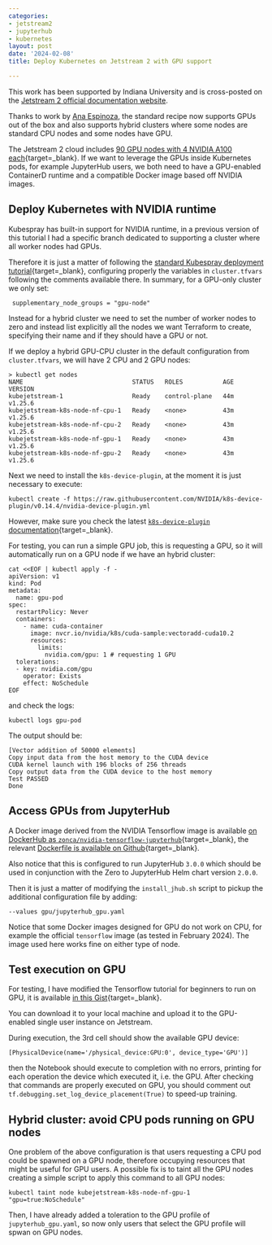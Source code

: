 ```yaml
---
categories:
- jetstream2
- jupyterhub
- kubernetes
layout: post
date: '2024-02-08'
title: Deploy Kubernetes on Jetstream 2 with GPU support

---
```


This work has been supported by Indiana University and is cross-posted on the <a href="https://docs.jetstream-cloud.org/general/k8sgpu" rel="canonical">Jetstream 2 official documentation website</a>.

Thanks to work by [Ana Espinoza](https://github.com/ana-v-espinoza), the standard recipe now supports GPUs out of the box and also supports hybrid clusters where some nodes are standard CPU nodes and some nodes have GPU.

The Jetstream 2 cloud includes [90 GPU nodes with 4 NVIDIA A100 each](https://docs.jetstream-cloud.org/overview/config/){target=\_blank}.
If we want to leverage the GPUs inside Kubernetes pods, for example JupyterHub users, we both need to have a GPU-enabled ContainerD runtime and a compatible Docker image based off NVIDIA images.

## Deploy Kubernetes with NVIDIA runtime

Kubespray has built-in support for NVIDIA runtime, in a previous version of this tutorial I had a specific branch dedicated to supporting a cluster where all worker nodes had GPUs.

Therefore it is just a matter of following the [standard Kubespray deployment tutorial](https://www.zonca.dev/posts/2023-07-19-jetstream2_kubernetes_kubespray){target=\_blank}, configuring properly the variables in `cluster.tfvars` following the comments available there.
In summary, for a GPU-only cluster we only set:

     supplementary_node_groups = "gpu-node"

Instead for a hybrid cluster we need to set the number of worker nodes to zero and instead list explicitly all the nodes we want Terraform to create, specifying their name and if they should have a GPU or not.

If we deploy a hybrid GPU-CPU cluster in the default configuration from `cluster.tfvars`, we will have 2 CPU and 2 GPU nodes:

```
> kubectl get nodes
NAME                              STATUS   ROLES           AGE   VERSION
kubejetstream-1                   Ready    control-plane   44m   v1.25.6
kubejetstream-k8s-node-nf-cpu-1   Ready    <none>          43m   v1.25.6
kubejetstream-k8s-node-nf-cpu-2   Ready    <none>          43m   v1.25.6
kubejetstream-k8s-node-nf-gpu-1   Ready    <none>          43m   v1.25.6
kubejetstream-k8s-node-nf-gpu-2   Ready    <none>          43m   v1.25.6
```

Next we need to install the `k8s-device-plugin`, at the moment it is just necessary to execute:

    kubectl create -f https://raw.githubusercontent.com/NVIDIA/k8s-device-plugin/v0.14.4/nvidia-device-plugin.yml

However, make sure you check the latest [`k8s-device-plugin` documentation](https://github.com/NVIDIA/k8s-device-plugin){target=\_blank}.

For testing, you can run a simple GPU job, this is requesting a GPU, so it will automatically run on a GPU node if we have an hybrid cluster:

```
cat <<EOF | kubectl apply -f -
apiVersion: v1
kind: Pod
metadata:
  name: gpu-pod
spec:
  restartPolicy: Never
  containers:
    - name: cuda-container
      image: nvcr.io/nvidia/k8s/cuda-sample:vectoradd-cuda10.2
      resources:
        limits:
          nvidia.com/gpu: 1 # requesting 1 GPU
  tolerations:
  - key: nvidia.com/gpu
    operator: Exists
    effect: NoSchedule
EOF
```

and check the logs:

    kubectl logs gpu-pod

The output should be:

```
[Vector addition of 50000 elements]
Copy input data from the host memory to the CUDA device
CUDA kernel launch with 196 blocks of 256 threads
Copy output data from the CUDA device to the host memory
Test PASSED
Done
```

## Access GPUs from JupyterHub

A Docker image derived from the NVIDIA Tensorflow image is available [on DockerHub as `zonca/nvidia-tensorflow-jupyterhub`](https://hub.docker.com/r/zonca/nvidia-tensorflow-jupyterhub){target=\_blank}, the relevant [Dockerfile is available on Github](https://github.com/zonca/jupyterhub-deploy-kubernetes-jetstream/blob/master/gpu/nvidia-tensorflow-jupyterhub/Dockerfile){target=\_blank}.

Also notice that this is configured to run JupyterHub `3.0.0` which should be used in conjunction with the Zero to JupyterHub Helm chart version `2.0.0`.

Then it is just a matter of modifying the `install_jhub.sh` script to pickup the additional configuration file by adding:

    --values gpu/jupyterhub_gpu.yaml

Notice that some Docker images designed for GPU do not work on CPU, for example the official `tensorflow` image (as tested in February 2024). The image used here works fine on either type of node.

## Test execution on GPU

For testing, I have modified the Tensorflow tutorial for beginners to run on GPU, it is available [in this Gist](https://gist.github.com/zonca/3da7896544da9881fe9081a441964a26){target=\_blank}.

You can download it to your local machine and upload it to the GPU-enabled single user instance on Jetstream.

During execution, the 3rd cell should show the available GPU device:

    [PhysicalDevice(name='/physical_device:GPU:0', device_type='GPU')]

then the Notebook should execute to completion with no errors, printing for each operation the device which executed it, i.e. the GPU. After checking that commands are properly executed on GPU, you should comment out `tf.debugging.set_log_device_placement(True)` to speed-up training.

## Hybrid cluster: avoid CPU pods running on GPU nodes

One problem of the above configuration is that users requesting a CPU pod could be spawned on a GPU node, therefore occupying resources that might be useful for GPU users.
A possible fix is to taint all the GPU nodes creating a simple script to apply this command to all GPU nodes:

    kubectl taint node kubejetstream-k8s-node-nf-gpu-1 "gpu=true:NoSchedule"

Then, I have already added a toleration to the GPU profile of `jupyterhub_gpu.yaml`, so now only users that select the GPU profile will spwan on GPU nodes.
